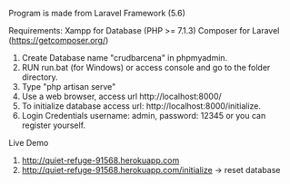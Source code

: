 Program is made from Laravel Framework (5.6)

Requirements: Xampp for Database (PHP >= 7.1.3) Composer for Laravel (https://getcomposer.org/)

1. Create Database name "crudbarcena" in phpmyadmin.
2. RUN run.bat (for Windows) or access console and go to the folder directory.
3. Type "php artisan serve"
4. Use a web browser, access url http://localhost:8000/
5. To initialize database access url: http://localhost:8000/initialize. 
6. Login Credentials username: admin, password: 12345 or you can register yourself.

Live Demo
1. http://quiet-refuge-91568.herokuapp.com
2. http://quiet-refuge-91568.herokuapp.com/initialize -> reset database